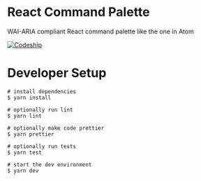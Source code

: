 
# React Command Palette
WAI-ARIA compliant React command palette like the one in Atom

[![Codeship](https://img.shields.io/codeship/f7cc0a30-3533-0135-cd98-56b308955afb.svg?style=flat-square)](https://app.codeship.com/projects/227053)

# Developer Setup
```
# install dependencies
$ yarn install

# optionally run lint
$ yarn lint

# optionally make code prettier
$ yarn prettier

# optionally run tests
$ yarn test

# start the dev environment
$ yarn dev
```
